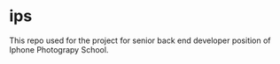 # ips
This repo used for the project for senior back end developer position of Iphone Photograpy School.
